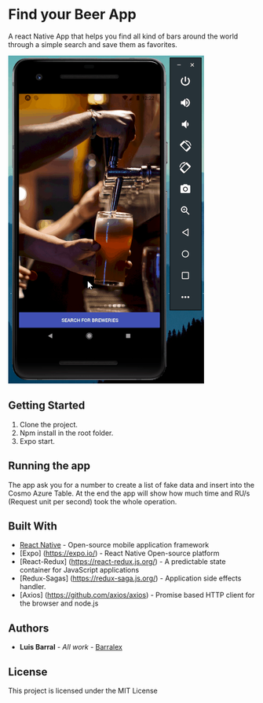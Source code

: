 # Find your Beer App
A react Native App that helps you find all kind of bars around the world through a simple search and save them as favorites.


![Find your Beer App](src/assets/find-your-beer-app.gif)

## Getting Started

1. Clone the project.
2. Npm install in the root folder.
3. Expo start.

## Running the app

The app ask you for a number to create a list of fake data and insert into the Cosmo Azure Table. At the end the app will show how much time and 
RU/s (Request unit per second) took the whole operation.

## Built With

* [React Native](https://docs.microsoft.com/en-us/dotnet/framework/winforms/) -  Open-source mobile application framework 
* [Expo] (https://expo.io/) - React Native Open-source platform
* [React-Redux] (https://react-redux.js.org/) - A predictable state container for JavaScript applications
* [Redux-Sagas] (https://redux-saga.js.org/) - Application side effects handler.
* [Axios] (https://github.com/axios/axios) - Promise based HTTP client for the browser and node.js

## Authors

* **Luis Barral** - *All work* - [Barralex](https://github.com/Barralex)

## License

This project is licensed under the MIT License
